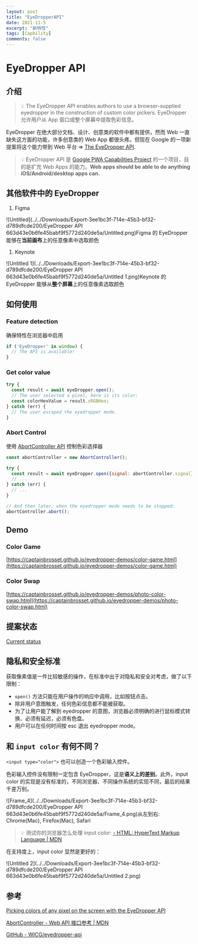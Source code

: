 ```yaml
---
layout: post
title: "EyeDropperAPI"
date: 2021-11-5
excerpt: "新特性"
tags: [Capbility]
comments: false
---
```


# EyeDropper API

## 介绍


> 💡 The EyeDropper API enables authors to use a browser-supplied eyedropper in the construction of custom color pickers.
EyeDropper 允许用户从 App 窗口或整个屏幕中提取色彩信息。

EyeDropper 在绝大部分文档、设计、创意类的软件中都有提供，然而 Web 一直缺失这方面的功能，许多创意类的 Web App 都很头疼。但现在 Google 的一项新提案将这个能力带到 Web 平台 ⇒ [The EyeDropper API](https://github.com/WICG/eyedropper-api).


> 💡 EyeDropper API 是 [Google PWA Capabilities Project](https://web.dev/fugu-status/) 的一个项目，目的是扩充 Web Apps 的能力。**Web apps should be able to do anything iOS/Android/desktop apps can.**

## 其他软件中的 EyeDropper

1. Figma

![Untitled](../../Downloads/Export-3ee1bc3f-714e-45b3-bf32-d789dfcde200/EyeDropper API 663d43e0b6fe45babf9f5772d240de5a/Untitled.png)Figma 的 EyeDropper 能够在**当前画布**上的任意像素中选取颜色

1. Keynote

![Untitled 1](../../Downloads/Export-3ee1bc3f-714e-45b3-bf32-d789dfcde200/EyeDropper API 663d43e0b6fe45babf9f5772d240de5a/Untitled 1.png)Keynote 的 EyeDropper 能够从**整个屏幕**上的任意像素选取颜色

## 如何使用

### Feature detection

确保特性在浏览器中启用

```jsx
if ('EyeDropper' in window) {
  // The API is available!
}
```

### Get color value

```jsx
try {
  const result = await eyeDropper.open();
  // The user selected a pixel, here is its color:
  const colorHexValue = result.sRGBHex;
} catch (err) {
  // The user escaped the eyedropper mode.
}
```

### Abort Control

使用 [AbortController API](https://developer.mozilla.org/zh-CN/docs/Web/API/AbortController) 控制色彩选择器

```jsx
const abortController = new AbortController();

try {
  const result = await eyeDropper.open({signal: abortController.signal});
  // ...
} catch (err) {
  // ...
}

// And then later, when the eyedropper mode needs to be stopped:
abortController.abort();
```

## Demo

### Color Game

[https://captainbrosset.github.io/eyedropper-demos/color-game.html](https://captainbrosset.github.io/eyedropper-demos/color-game.html)

### Color Swap

[https://captainbrosset.github.io/eyedropper-demos/photo-color-swap.html](https://captainbrosset.github.io/eyedropper-demos/photo-color-swap.html)

## 提案状态

[Current status](https://www.notion.so/ac3507d92a7f4dcfbfb2b686d5b48d0b)

## 隐私和安全标准

获取像素值是一件比较敏感的操作，在标准中出于对隐私和安全对考虑，做了以下限制：

- `open()` 方法只能在用户操作的响应中调用，比如按钮点击。
- 除非用户意图触发，任何色彩信息都不能被获取。
- 为了让用户能了解到 eyedropper 的意图，浏览器必须明确的进行鼠标模式转换、必须有延迟，必须有色盘。
- 用户可以在任何时间按 esc 退出 eyedropper mode。

## 和 `input color` 有何不同？

`<input type="color">` 也可以创造一个色彩输入控件。

色彩输入控件没有限制一定包含 EyeDropper，这是**语义上的差别**。此外，input color 的实现是没有标准的，不同浏览器、不同操作系统的实现不同，最后的结果千差万别。

![Frame_4](../../Downloads/Export-3ee1bc3f-714e-45b3-bf32-d789dfcde200/EyeDropper API 663d43e0b6fe45babf9f5772d240de5a/Frame_4.png)从左到右: Chrome(Mac), Firefox(Mac), Safari


> 💡 测试你的浏览器怎么处理 input color:
> [- HTML: HyperText Markup Language | MDN](https://developer.mozilla.org/en-US/docs/Web/HTML/Element/input/color)


在支持度上，input color 显然是更好的：

![Untitled 2](../../Downloads/Export-3ee1bc3f-714e-45b3-bf32-d789dfcde200/EyeDropper API 663d43e0b6fe45babf9f5772d240de5a/Untitled 2.png)

## 参考

[Picking colors of any pixel on the screen with the EyeDropper API](https://web.dev/eyedropper/)

[AbortController - Web API 接口参考 | MDN](https://developer.mozilla.org/zh-CN/docs/Web/API/AbortController)

[GitHub - WICG/eyedropper-api](https://github.com/WICG/eyedropper-api)